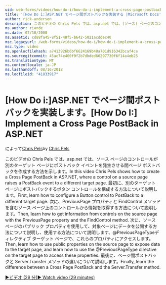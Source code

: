 ```yaml
---
uid: web-forms/videos/how-do-i/how-do-i-implement-a-cross-page-postback-in-aspnet
title: '[How Do i:]ASP.NET でページ間ポストバックを実装する |Microsoft Docs'
author: rick-anderson
description: このビデオの Chris Pels では、asp.net では、[ソース] ページのコントロールが、別のターゲットにポストバック イベントを発生させる間ページ ポストバックを作成する方法を示します.
ms.author: riande
ms.date: 07/10/2008
ms.assetid: cd88fa45-8f51-48f5-b642-5021acddec40
msc.legacyurl: /web-forms/videos/how-do-i/how-do-i-implement-a-cross-page-postback-in-aspnet
msc.type: video
ms.openlocfilehash: a7413926b6bf6624169b48a701d916342bcaf4ce
ms.sourcegitcommit: 45ac74e400f9f2b7dbded66297730f6f14a4eb25
ms.translationtype: MT
ms.contentlocale: ja-JP
ms.lasthandoff: 08/16/2018
ms.locfileid: "41833917"
---
```

<a name="how-do-i-implement-a-cross-page-postback-in-aspnet"></a><span data-ttu-id="496c0-103">[How Do i:]ASP.NET でページ間ポストバックを実装します。</span><span class="sxs-lookup"><span data-stu-id="496c0-103">[How Do I:] Implement a Cross Page PostBack in ASP.NET</span></span>
====================
<span data-ttu-id="496c0-104">によって[Chris Pels](https://twitter.com/chrispels)</span><span class="sxs-lookup"><span data-stu-id="496c0-104">by [Chris Pels](https://twitter.com/chrispels)</span></span>

<span data-ttu-id="496c0-105">このビデオの Chris Pels では、asp.net では、ソース ページのコントロールが別のターゲット ページにポストバック イベントを発生させる間ページ ポストバックを作成する方法を示します。</span><span class="sxs-lookup"><span data-stu-id="496c0-105">In this video Chris Pels shows how to create a Cross Page PostBack in ASP.NET, where a control on a source page raises a PostBack event to a different target page.</span></span> <span data-ttu-id="496c0-106">最初に、別のターゲット ページにポストバックするボタン コントロールを構成する方法について説明します。</span><span class="sxs-lookup"><span data-stu-id="496c0-106">First, learn how to configure a Button control to PostBack to a different target page.</span></span> <span data-ttu-id="496c0-107">次に、PreviousPage プロパティと FindControl メソッドを含むソース ページ上のコントロールから情報を取得する方法について説明します。</span><span class="sxs-lookup"><span data-stu-id="496c0-107">Then, learn how to get information from controls on the source page with the PreviousPage property and the FindControl method.</span></span> <span data-ttu-id="496c0-108">次に、ソース ページのパブリック プロパティを使用して、対象ページにデータを公開する方法について説明し、使用する方法について説明します、@PreviousPageTypeディレクティブ ターゲット ページで、これらのプロパティにアクセスします。</span><span class="sxs-lookup"><span data-stu-id="496c0-108">Then, learn how to use public properties on the source page to expose data to the target page, and learn how to use the @PreviousPageType directive on the target page to access these properties.</span></span> <span data-ttu-id="496c0-109">最後に、ページ間ポストバックと Server.Transfer メソッドの違いについて説明します。</span><span class="sxs-lookup"><span data-stu-id="496c0-109">Finally, learn the difference between a Cross Page PostBack and the Server.Transfer method.</span></span>

[<span data-ttu-id="496c0-110">&#9654;ビデオ (29 分)</span><span class="sxs-lookup"><span data-stu-id="496c0-110">&#9654; Watch video (29 minutes)</span></span>](https://channel9.msdn.com/Blogs/ASP-NET-Site-Videos/how-do-i-implement-a-cross-page-postback-in-aspnet)
